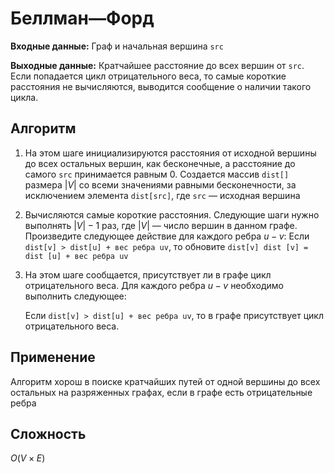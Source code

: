 # Беллман—Форд

**Входные данные:** Граф и начальная вершина ```src```

**Выходные данные:** Кратчайшее расстояние до всех вершин от ```src```. Если попадается цикл отрицательного веса, то самые короткие расстояния не вычисляются, выводится сообщение о наличии такого цикла.

## Алгоритм

1. На этом шаге инициализируются расстояния от исходной вершины до всех остальных вершин, как бесконечные, а расстояние до самого ```src``` принимается равным $0$. Создается массив ```dist[]``` размера $|V|$ со всеми значениями равными бесконечности, за исключением элемента ```dist[src]```, где ```src``` — исходная вершина

2. Вычисляются самые короткие расстояния. Следующие шаги нужно выполнять $|V|-1$ раз, где $|V|$ — число вершин в данном графе.
Произведите следующее действие для каждого ребра $u-v$:
Если ```dist[v] > dist[u] + вес ребра uv```, то обновите ```dist[v]
dist [v] = dist [u] + вес ребра uv```

3. На этом шаге сообщается, присутствует ли в графе цикл отрицательного веса. Для каждого ребра $u-v$ необходимо выполнить следующее:

    Если ```dist[v] > dist[u] + вес ребра uv```, то в графе присутствует цикл отрицательного веса.

## Применение
Алгоритм хорош в поиске кратчайших путей от одной вершины до всех остальных на разряженных графах, если в графе есть отрицательные ребра

## Сложность
$O(V\times E)$
